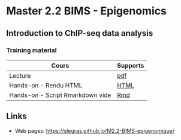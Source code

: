 # Master 2.2 BIMS - Epigenomics
## Introduction to ChIP-seq data analysis
### Training material

| Cours | Supports |
|----------------------------------|----------|
| Lecture | [pdf](M2_2-BIMS-epigenomique.pdf) |
| Hands-on - Rendu HTML | [HTML](https://slegras.github.io/M2.2-BIMS-epigenomique/hands-on/hands-on_empty.html) |
| Hands-on - Script Rmarkdown vide | [Rmd](hands-on/hands-on_empty.Rmd) |

## Links
- Web pages: <https://slegras.github.io/M2.2-BIMS-epigenomique/>
